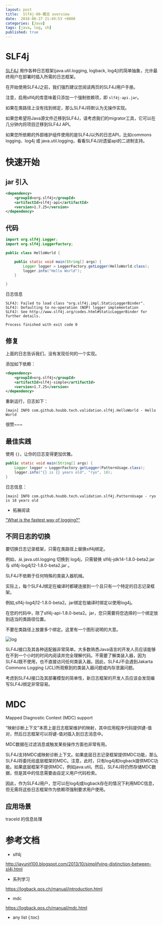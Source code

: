 ```yaml
---
layout: post
title:  Slf4j-00-概览 overview
date:  2018-08-27 21:49:53 +0800
categories: [Java]
tags: [java, log, sh]
published: true
---
```


# SLF4j

[SLF4J](https://www.slf4j.org/) 用作各种日志框架(java.util.logging, logback, log4j)的简单抽象，允许最终用户在部署时插入所需的日志框架。

在开始使用SLF4J之前，我们强烈建议您阅读两页的SLF4J用户手册。

注意，启用slf4j的库意味着只添加一个强制依赖项，即 `slf4j-api.jar`。

如果在类路径上没有找到绑定，那么SLF4J将默认为无操作实现。

如果您希望将Java源文件迁移到SLF4J，请考虑我们的migrator工具，它可以在几分钟内将项目迁移到SLF4J API。

如果您所依赖的外部维护组件使用的是SLF4J以外的日志API，比如commons logging、log4j 或 java.util.logging，看看SLF4J对遗留api的二进制支持。

# 快速开始

## jar 引入

```xml
<dependency>
    <groupId>org.slf4j</groupId>
    <artifactId>slf4j-api</artifactId>
    <version>1.7.25</version>
</dependency>
```

## 代码

```java
import org.slf4j.Logger;
import org.slf4j.LoggerFactory;

public class HelloWorld {

    public static void main(String[] args) {
        Logger logger = LoggerFactory.getLogger(HelloWorld.class);
        logger.info("Hello World");
    }

}
```

日志信息

```
SLF4J: Failed to load class "org.slf4j.impl.StaticLoggerBinder".
SLF4J: Defaulting to no-operation (NOP) logger implementation
SLF4J: See http://www.slf4j.org/codes.html#StaticLoggerBinder for further details.

Process finished with exit code 0
```

## 修复

上面的日志告诉我们，没有发现任何的一个实现。

添加如下依赖：

```xml
<dependency>
    <groupId>org.slf4j</groupId>
    <artifactId>slf4j-simple</artifactId>
    <version>1.7.25</version>
</dependency>
```

重新运行，日志如下：

```
[main] INFO com.github.houbb.tech.validation.slf4j.HelloWorld - Hello World
```

很赞~~~

## 最佳实践

使用 `{}`，让你的日志变得更加优雅。

```java
public static void main(String[] args) {
    Logger logger = LoggerFactory.getLogger(PatternUsage.class);
    logger.info("{} is {} years old", "ryo", 18);
}
```

日志信息：

```
[main] INFO com.github.houbb.tech.validation.slf4j.PatternUsage - ryo is 18 years old
```

- 拓展阅读

["What is the fastest way of logging?"](https://www.slf4j.org/faq.html#logging_performance)


## 不同日志的切换

要切换日志记录框架，只需在类路径上替换slf4j绑定。

例如，从 java.util.logging 切换到 log4j，只需替换 slf4j-jdk14-1.8.0-beta2.jar 与 slf4j-log4j12-1.8.0-beta2.jar 。

SLF4J不依赖于任何特殊的类装入器机械。

实际上，每个SLF4J绑定在编译时都硬连接到一个且只有一个特定的日志记录框架。

例如,slf4j-log4j12-1.8.0-beta2。jar绑定在编译时绑定以使用log4j。

在您的代码中，除了slf4j-api-1.8.0-beta2。jar，您只需要将您选择的一个绑定放到适当的类路径位置。

不要在类路径上放置多个绑定。这里有一个图形说明的大意。

![log](https://www.slf4j.org/images/concrete-bindings.png)

SLF4J接口及其各种适配器非常简单。大多数熟悉Java语言的开发人员应该能够在不到一个小时的时间内阅读并完全理解代码。不需要了解类装入器，因为SLF4J既不使用，也不直接访问任何类装入器。因此，SLF4J不会遇到Jakarta Commons Logging (JCL)所观察到的类装入器问题或内存泄漏问题。

考虑到SLF4J接口及其部署模型的简单性，新日志框架的开发人员应该会发现编写SLF4J绑定非常容易。


# MDC

Mapped Diagnostic Context (MDC) support

“映射诊断上下文”本质上是日志框架维护的映射，其中应用程序代码提供键-值对，然后日志框架可以将键-值对插入到日志消息中。

MDC数据在过滤消息或触发某些操作方面也非常有用。

SLF4J支持MDC或映射诊断上下文。如果底层日志记录框架提供MDC功能，那么SLF4J将委托给底层框架的MDC。注意，此时，只有log4j和logback提供MDC功能。如果底层框架不提供MDC，例如java.util。然后，SLF4J将仍然存储MDC数据，但是其中的信息需要由自定义用户代码检索。

因此，作为SLF4J用户，您可以在log4j或logback存在的情况下利用MDC信息，但无需将这些日志框架作为依赖项强制要求用户使用。

## 应用场景

traceId 的信息处理

# 参考文档

- slf4j

http://jayunit100.blogspot.com/2013/10/simplifying-distinction-between-sl4j.html

- 系列学习

https://logback.qos.ch/manual/introduction.html

- mdc

https://logback.qos.ch/manual/mdc.html

* any list
{:toc}